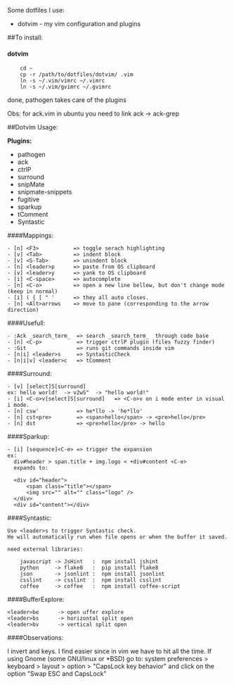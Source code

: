Some dotfiles I use:

- dotvim - my vim configuration and plugins


##To install:

#### dotvim

```
    cd ~
    cp -r /path/to/dotfiles/dotvim/ .vim
    ln -s ~/.vim/vimrc ~/.vimrc
    ln -s ~/.vim/gvimrc ~/.gvimrc
```
  done, pathogen takes care of the plugins

  Obs: for ack.vim in ubuntu you need to link ack -> ack-grep


##Dotvim Usage:

**Plugins:**

- pathogen
- ack
- ctrlP
- surround
- snipMate
- snipmate-snippets
- fugitive
- sparkup
- tComment
- Syntastic


####Mappings:

```
- [n] <F3>           => toggle serach highlighting
- [v] <Tab>          => indent block
- [v] <S-Tab>        => unindent block
- [n] <leader>p      => paste from OS clipboard
- [v] <leader>y      => yank to OS clipboard
- [i] <C-space>      => autocomplete
- [n] <C-o>          => open a new line bellow, but don't change mode (keep in normal)
- [i] ( { [ " '      => they all auto closes.
- [n] <Alt>arrows    => move to pane (corresponding to the arrow direction)
```

####Usefull:

```
- :Ack _search_term_  => search _search_term_  through code base
- [n] <C-p>           => trigger ctrlP plugin (files fuzzy finder)
- :Git                => runs git commands inside vim
- [n|i] <leader>s     => SyntasticCheck
- [n|i|v] <leader>c   => tComment
```


####Surround:

```
- [v] [select]S[surround]
ex: hello world!  -> v2wS"  -> "hello world!"
- [i] <C-o>v[select]S[surround]   => <C-o>v on i mode enter in visual i mode.
- [n] csw'            => he*llo -> 'he*llo'
- [n] cst<pre>        => <span>hello</span> -> <pre>hello</pre>
- [n] dst             => <pre>hello</pre> -> hello
```

####Sparkup:

```
- [i] [sequence]<C-e> => trigger the expansion
ex:
  div#header > span.title + img.logo < +div#content <C-e>
  expands to:

  <div id="header">
      <span class="title"></span>
      <img src="" alt="" class="logo" />
  </div>
  <div id="content"></div>
```

####Syntastic:

```
Use <leader>s to trigger Syntastic check.
He will automatically run when file opens or when the buffer it saved.

need external libraries:

    javascript -> JsHint   :  npm install jshint
    python     -> flake8   :  pip install flake8
    json       -> jsonlint :  npm install jsonlint
    csslint    -> csslint  :  npm install csslint
    coffee     -> coffee   :  npm install coffee-script
```


####BufferExplore:

```
<leader>be      -> open uffer explore
<leader>bs      -> horizontal split open
<leader>bv      -> vertical split open
```

####Observations:

I invert <ESC> and <CapsLock> keys. I find easier since in vim we have to hit
<ESC> all the time. If using Gnome (some GNU/linux or *BSD) go to:
system preferences > keyboard > layout > option > "CapsLock key behavior"
and click on the option "Swap ESC and CapsLock"


